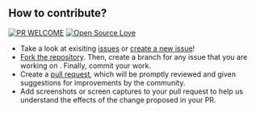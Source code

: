 ## How to contribute?

[![PR WELCOME](https://img.shields.io/badge/PRs-welcome-light-green.svg?style=flat-square)](https://github.com/bishtanuj/dataStructure/pulls)
[![Open Source Love](https://badges.frapsoft.com/os/v1/open-source.png?v=103)](https://github.com/bishtanuj/)


- Take a look at exisiting [issues](https://github.com/bishtanuj/dataStructure/issues) or [create a new issue](https://github.com/bishtanuj/dataStructure/issues/new/choose)!
- [Fork the repository](https://github.com/bishtanuj/dataStructure/fork). Then, create a branch for any issue that you are working on . Finally, commit your work.
- Create a [pull request](https://github.com/bishtanuj/dataStructure/compare), which will be promptly reviewed and given suggestions for improvements by the community.
- Add screenshots or screen captures to your pull request to help us understand the effects of the change proposed in your PR.
